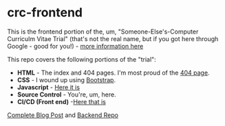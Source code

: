 # crc-frontend

This is the frontend portion of the, um, "Someone-Else's-Computer Curriculm Vitae Trial" (that's not the real name, but if you got here through Google - good for you!) - [more information here](https://cloudresumechallenge.dev/docs/the-challenge/aws/)


This repo covers the following portions of the "trial":

<ul>
  <li><strong>HTML</strong> - The index and 404 pages. I'm most proud of the <a href="https://www.justinthibault.xyz/404.html">404 page</a>.</li>
  <li><strong>CSS</strong> - I wound up using <a href="https://getbootstrap.com/">Bootstrap</a>.</li>
  <li><strong>Javascript</strong> - <a href="public/js/visit_count.js">Here it is</a> </li>
  <li><strong>Source Control</strong> - You're, um, here.</li>
  <li><strong>CI/CD (Front end)</strong> -<a href="github/workflows">Here that is</a></li>
</ul>

<a href="https://dev.to/tbojustin/old-man-yells-at-cloud-mid-career-pm-completes-the-cloud-resume-challenge-in-aws-using-terraform-1c43-temp-slug-8152442?preview=2c3e3cf8ce426f1861643261b3d0fd894d84db0e35c082c9b3d80435c5ebce1462eaffae0c44f55cafd9fb35a6e1e2d4825ebde44cbdab5e9415a2e9">
Complete Blog Post</a> and <a href="https://github.com/tbojustin/crc-backend">Backend Repo</a>

